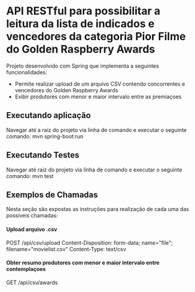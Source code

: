# API RESTful para possibilitar a leitura da lista de indicados e vencedores da categoria Pior Filme do Golden Raspberry Awards

Projeto desenvolvido com Spring que implementa a seguintes funcionalidades:

- Permite realizar upload de um arquivo CSV contendo concorrentes e vencedores do Golden Raspberry Awards
- Exibir produtores com menor e maior intervalo entre as premiaçoes

## Executando aplicação 

Navegar até a raiz do projeto via linha de comando e executar o seguinte comando: mvn spring-boot:run

## Executando Testes

Navegar até raiz do projeto via linha de comando e executar o seguinte comando: mvn test

## Exemplos de Chamadas

Nesta seção são expostas as instruções para realização de cada uma das possíveis chamadas:

#### Upload arquivo .csv

POST /api/csv/upload
Content-Disposition: form-data; name="file"; filename="movielist.csv"
Content-Type: text/csv

#### Obter resumo produtores com menor e maior intervalo entre contemplaçoes

GET /api/csv/awards



